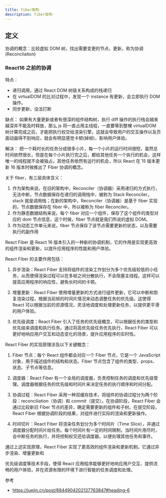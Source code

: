```yaml
---
title: fiber架构
description: fiber架构
---
```


## 定义

协调的概念：比较虚拟 DOM 树，找出需要变更的节点，更新，称为协调(Reconcliation)

### React16 之前的协调

特点：

- 递归调用，通过 React DOM 树级关系构成的栈递归
- 在 virtualDOM 的比对过程中，发现一个 instance 有更新，会立即执行 DOM 操作。
- 同步更新，没法打断

缺点：
如果有大量更新或者有很深的组件结构树，执行 diff 操作的执行栈会越来越深并不能及时释放，那么 js 将一直占用主线程，一直要等到整棵 virtualDOM 树计算完成之后，才能把执行权交给渲染引擎，这就会导致用户的交互操作以及页面动画得不到响应，就会有明显感觉卡顿(掉帧)，影响用户体验。

解决：
把一个耗时长的任务分成很多小片，每一个小片的运行时间很短，虽然总时间依然很长，但是在每个小片执行完之后，都给其他任务一个执行的机会，这样唯一的线程就不会被独占，其他任务依然有运行的机会，所以 React 在 15 版本更新 16 版本时候推出了 Fiber 协调的概念。

关于 fiber，有三层具体含义：

1. 作为架构来说，在旧的架构中，Reconciler（协调器）采用递归的方式执行，无法中断，节点数据保存在递归的调用栈中，被称为 Stack Reconciler，stack 就是调用栈；在新的架构中，Reconciler（协调器）是基于 fiber 实现的，节点数据保存在 fiber 中，所以被称为 fiber Reconciler。
2. 作为静态数据结构来说，每个 fiber 对应一个组件，保存了这个组件的类型对应的 dom 节点信息，这个时候，fiber 节点就是我们所说的虚拟 DOM。
3. 作为动态工作单元来说，fiber 节点保存了该节点需要更新的状态，以及需要执行的副作用

React Fiber 是 React 16 版本引入的一种新的协调机制，它的作用是实现更高效的组件渲染和更新，以提升应用程序的性能和用户体验。

React Fiber 的主要作用包括：

1. 异步渲染：React Fiber 支持将组件的渲染工作划分为多个优先级较低的小任务，从而使得渲染过程可以在多帧之间分散执行，不会阻塞主线程。这样可以提高应用程序的响应性，避免长时间的卡顿。

2. 增量更新：React Fiber 使用增量更新的方式进行组件更新，它可以中断和恢复渲染过程，根据当前帧的时间片情况来动态调整任务的优先级。这使得 React 可以根据当前的资源情况，灵活地调度和处理更新任务，以提供更平滑的用户体验。

3. 优先级调度：React Fiber 引入了任务的优先级概念，可以根据任务的类型和优先级来调度和执行任务。通过将高优先级任务优先执行，React Fiber 可以更好地响应用户交互和动态变化的场景，提升应用程序的实时性。

React Fiber 的实现原理涉及以下关键概念：

1. Fiber 节点：每个 React 组件都会对应一个 Fiber 节点，它是一个 JavaScript 对象，用于描述组件的结构和状态。Fiber 节点包含了组件的类型、props、状态、子节点等信息。

2. 调度器：React Fiber 有一个全局的调度器，负责控制任务的调度和优先级管理。调度器根据任务的优先级和时间片来决定任务的执行顺序和时间分配。

3. 协调过程：React Fiber 采用一种双缓存技术，将组件的协调过程分为两个阶段：reconciliation（协调）和 commit（提交）。在协调阶段，React Fiber 会通过比较新旧 Fiber 节点的差异，确定需要更新的组件和子树。在提交阶段，React Fiber 根据协调阶段的结果，对组件进行实际的渲染和更新操作。

4. 时间切片：React Fiber 将渲染任务划分为多个时间片（Time Slice），并通过调度器分配时间片给任务。每个时间片有一定的时间限制，当时间片用尽时，会中断任务的执行，并将控制权交还给调度器，以便处理其他任务和事件。

通过上述实现原理，React Fiber 实现了更高效的组件渲染和更新机制。它通过异步渲染、增量更新和

优先级调度等技术手段，使得 React 应用程序能够更好地响应用户交互、提供流畅的用户体验，并在资源有限的环境下进行智能的任务调度和处理。

参考

- https://juejin.cn/post/6844904202137763847#heading-6
